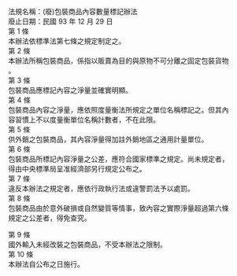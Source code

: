 法規名稱：(廢)包裝商品內容數量標記辦法  
廢止日期：民國 93 年 12 月 29 日  
第 1 條  
本辦法依標準法第七條之規定制定之。  
第 2 條  
本辦法所稱包裝商品，係指以販賣為目的與原物不可分離之固定包裝貨物  
。  
第 3 條  
包裝商品應標記內容之淨量並確實明顯。  
第 4 條  
包裝商品內容之淨量，應依照度量衡法所規定之單位名稱標記之。但其內  
容習慣上不以度量衡單位名稱計數者，不在此限。  
第 5 條  
供外銷之包裝商品，其內容淨量得加註外銷地區之通用計量單位。  
第 6 條  
包裝商品所標記內容淨量之公差，應符合國家標準之規定。尚未規定者，  
得由中央標準局呈准經濟部另行規定公布之。  
第 7 條  
違反本辦法之規定者，應依行政執行法或違警罰法予以處罰。  
第 8 條  
包裝商品由於意外破損或自然變質等情事，致內容之實際淨量超過第六條  
規定之公差者，得免查究。  


第 9 條  
國外輸入未經改裝之包裝商品，不受本辦法之限制。  
第 10 條  
本辦法自公布之日施行。  


